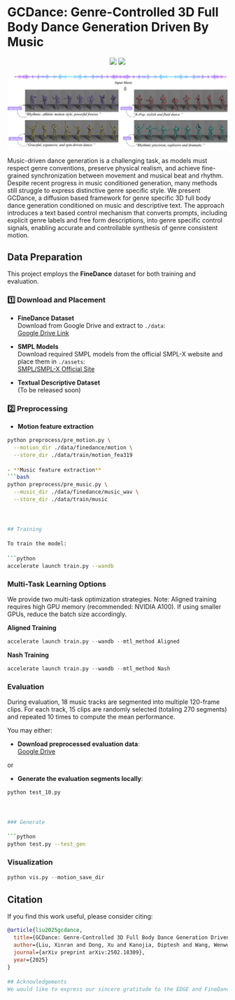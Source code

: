 
# GCDance: Genre-Controlled 3D Full Body Dance Generation Driven By Music

<div align="center">
<a href='https://xinranliu7715.github.io/gcdance/'><img src='https://img.shields.io/badge/Project-Page-Green'></a> 
<a href='https://arxiv.org/abs/2502.18309'><img src='https://img.shields.io/badge/ArXiv-2502.18309-red'></a> 

![GCDance cover](images/top-1.jpg)
</div>
Music-driven dance generation is a challenging task, as models must respect genre conventions, preserve physical realism, and achieve fine-grained synchronization between movement and musical beat and rhythm. Despite recent progress in music conditioned generation, many methods still struggle to express distinctive genre specific style. We present GCDance, a diffusion based framework for genre specific 3D full body dance generation conditioned on music and descriptive text. The approach introduces a text based control mechanism that converts prompts, including explicit genre labels and free form descriptions, into genre specific control signals, enabling accurate and controllable synthesis of genre consistent motion.





## Data Preparation

This project employs the **FineDance** dataset for both training and evaluation.

### 1️⃣ Download and Placement

- **FineDance Dataset**  
  Download from Google Drive and extract to `./data`:  
  [Google Drive Link](https://drive.google.com/file/d/1zQvWG9I0H4U3Zrm8d_QD_ehenZvqfQfS/view?usp=sharing)

- **SMPL Models**  
  Download required SMPL models from the official SMPL-X website and place them in `./assets`:  
  [SMPL/SMPL-X Official Site](https://smpl-x.is.tue.mpg.de/)  


- **Textual Descriptive Dataset**  
  (To be released soon)

### 2️⃣ Preprocessing

- **Motion feature extraction**
```bash
python preprocess/pre_motion.py \
  --motion_dir ./data/finedance/motion \
  --store_dir ./data/train/motion_fea319

- **Music feature extraction**
```bash
python preprocess/pre_music.py \
  --music_dir ./data/finedance/music_wav \
  --store_dir ./data/train/music



## Training

To train the model:

```python
accelerate launch train.py --wandb 
```
### Multi-Task Learning Options
We provide two multi-task optimization strategies.
Note: Aligned training requires high GPU memory (recommended: NVIDIA A100). If using smaller GPUs, reduce the batch size accordingly.

**Aligned Training**
```python
accelerate launch train.py --wandb --mtl_method Aligned
```
**Nash Training**
```python
accelerate launch train.py --wandb --mtl_method Nash
```

### Evaluation

During evaluation, 18 music tracks are segmented into multiple 120-frame clips.
For each track, 15 clips are randomly selected (totaling 270 segments) and repeated 10 times to compute the mean performance.

You may either:

- **Download preprocessed evaluation data**:  
  [Google Drive](https://drive.google.com/file/d/16gwuESFSsbyRX-vdM41ubAbMNrsGs5IC/view?usp=sharing)

or

- **Generate the evaluation segments locally**:
```bash
python test_10.py



### Generate

```python
python test.py --test_gen
```


### Visualization
```python
python vis.py --motion_save_dir 
```

## Citation

If you find this work useful, please consider citing:

```bibtex
@article{liu2025gcdance,
  title={GCDance: Genre-Controlled 3D Full Body Dance Generation Driven By Music},
  author={Liu, Xinran and Dong, Xu and Kanojia, Diptesh and Wang, Wenwu and Feng, Zhenhua},
  journal={arXiv preprint arXiv:2502.18309},
  year={2025}
}
  
## Acknowledgements
We would like to express our sincere gratitude to the EDGE and FineDance projects for their foundational datasets and research support.
